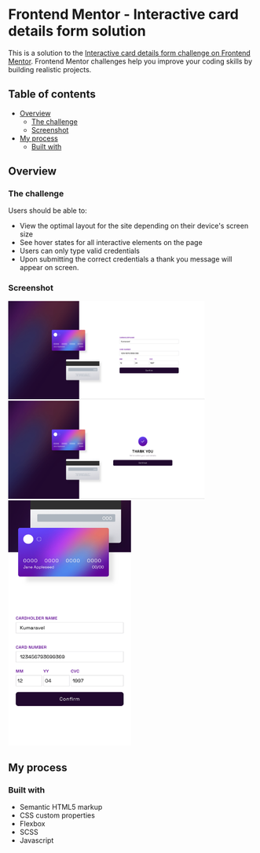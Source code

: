 # Frontend Mentor - Interactive card details form solution

This is a solution to the [Interactive card details form challenge on Frontend Mentor](https://www.frontendmentor.io/challenges/interactive-card-details-form-XpS8cKZDWw). Frontend Mentor challenges help you improve your coding skills by building realistic projects.

## Table of contents

- [Overview](#overview)
  - [The challenge](#the-challenge)
  - [Screenshot](#screenshot)
- [My process](#my-process)
  - [Built with](#built-with)

## Overview

### The challenge

Users should be able to:

- View the optimal layout for the site depending on their device's screen size
- See hover states for all interactive elements on the page
- Users can only type valid credentials
- Upon submitting the correct credentials a thank you message will appear on screen.

### Screenshot

<img src="./image.png" alt="desktop view" width="400" height="200" />
<img src="./image-1.png" alt="desktop view" width="400" height="200" />
<img src="./image-2.png" alt="mobile view" width="250" height="500" />

## My process

### Built with

- Semantic HTML5 markup
- CSS custom properties
- Flexbox
- SCSS
- Javascript
